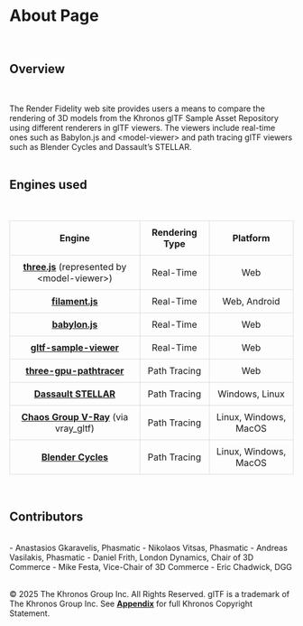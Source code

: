 <style>
  table {
    width: 100%;  /* Makes the table take full width */
    border-collapse: collapse; /* Removes extra spacing */
  }
  th, td {
    padding: 10px; /* Adds spacing inside cells */
    text-align: center; /* Centers text */
    border: 1px solid #ddd; /* Optional: Adds a border */
  }
  a {
    font-weight: bold;
    text-decoration: underline;
  }
</style>

# About Page
<br>

## Overview 
<br>

The Render Fidelity web site provides users a means to compare the rendering of 3D models from the Khronos glTF Sample Asset Repository using different renderers in glTF viewers. The viewers include real-time ones such as Babylon.js and &lt;model-viewer&gt; and path tracing glTF viewers such as Blender Cycles and Dassault’s STELLAR.
<br>
<br>

## Engines used 
<br>

| Engine | Rendering Type |  Platform|
|----------|----------|----------|
| [three.js](https://github.khronos.org/glTF-temp-RF/engine/three.js) (represented by <model-viewer\>)   | Real-Time | Web |
| [filament.js](https://github.khronos.org/glTF-temp-RF/engine/filament.js) | Real-Time | Web, Android |
| [babylon.js](https://github.khronos.org/glTF-temp-RF/engine/babylon.js) | Real-Time | Web |
| [gltf-sample-viewer](https://github.khronos.org/glTF-temp-RF/engine/gltf-sample-viewer) | Real-Time | Web |
| [three-gpu-pathtracer](https://github.khronos.org/glTF-temp-RF/engine/three-gpu-pathtracer) | Path Tracing | Web |
| [Dassault STELLAR](https://github.khronos.org/glTF-temp-RF/engine/DassaultSTELLAR) | Path Tracing | Windows, Linux |
| [Chaos Group V-Ray](https://github.khronos.org/glTF-temp-RF/engine/ChaosGroupV-Ray) (via vray_gltf) | Path Tracing | Linux, Windows, MacOS |
| [Blender Cycles](https://github.khronos.org/glTF-temp-RF/engine/BlenderCycles) | Path Tracing | Linux, Windows, MacOS |

<br>

## Contributors
<br>
- Anastasios Gkaravelis, Phasmatic
- Nikolaos Vitsas, Phasmatic
- Andreas Vasilakis, Phasmatic
- Daniel Frith, London Dynamics, Chair of 3D Commerce
- Mike Festa, Vice-Chair of 3D Commerce
- Eric Chadwick, DGG
<br>
<br>

© 2025 The Khronos Group Inc. All Rights Reserved. glTF is a trademark of The Khronos Group Inc. See [Appendix](https://github.com/KhronosGroup/glTF/blob/main/extensions/2.0/Khronos/KHR_materials_iridescence/README.md#appendix-full-khronos-copyright-statement) for full Khronos Copyright Statement.

